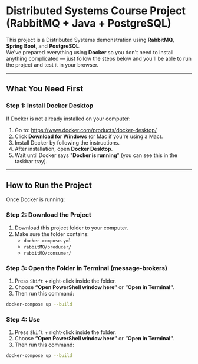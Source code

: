 # Distributed Systems Course Project (RabbitMQ + Java + PostgreSQL)

This project is a Distributed Systems demonstration using **RabbitMQ**, **Spring Boot**, and **PostgreSQL**.  
We've prepared everything using **Docker** so you don't need to install anything complicated — just follow the steps below and you'll be able to run the project and test it in your browser.

---

## What You Need First

### Step 1: Install Docker Desktop

If Docker is not already installed on your computer:

1. Go to: https://www.docker.com/products/docker-desktop/
2. Click **Download for Windows** (or Mac if you're using a Mac).
3. Install Docker by following the instructions.
4. After installation, open **Docker Desktop**.
5. Wait until Docker says "**Docker is running**" (you can see this in the taskbar tray).

---

## How to Run the Project

Once Docker is running:

### Step 2: Download the Project

1. Download this project folder to your computer.
2. Make sure the folder contains:
   - `docker-compose.yml`
   - `rabbitMQ/producer/`
   - `rabbitMQ/consumer/`

### Step 3: Open the Folder in Terminal (message-brokers)

1. Press `Shift` + right-click inside the folder.
2. Choose **“Open PowerShell window here”** or **“Open in Terminal”**.
3. Then run this command:

```bash
docker-compose up --build
```

### Step 4: Use 

1. Press `Shift` + right-click inside the folder.
2. Choose **“Open PowerShell window here”** or **“Open in Terminal”**.
3. Then run this command:

```bash
docker-compose up --build
```